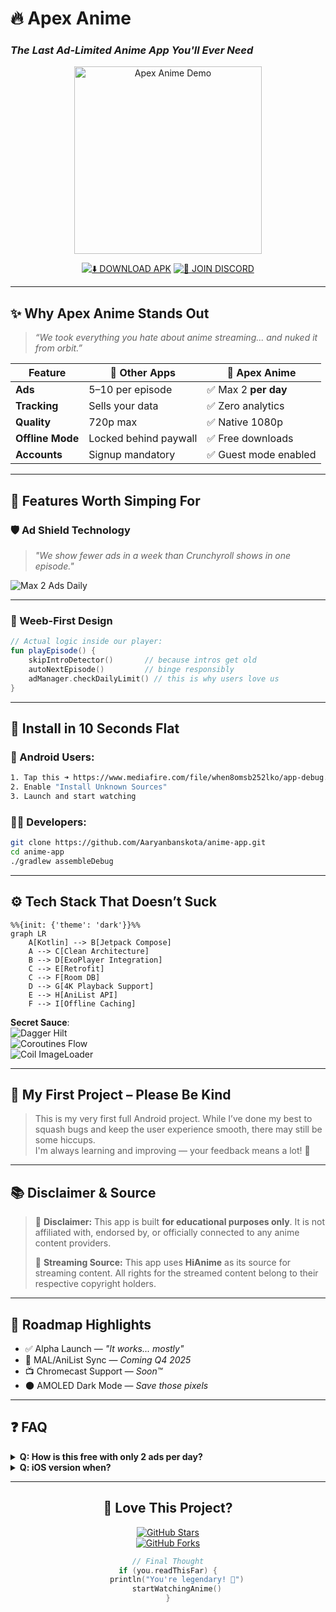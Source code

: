 # 🔥 Apex Anime  
### *The Last Ad-Limited Anime App You'll Ever Need*

<div align="center">
  <img src="https://media.giphy.com/media/v1.Y2lkPTc5MGI3NjExcDk0dGJ5Y2NtY3R4d2V5Z2R6Z2V6bnA1eWZ4NnR6dGJ5YzB6eWZ6byZlcD12MV9pbnRlcm5hbF9naWZfYnlfaWQmY3Q9Zw/3oKIPEqDGUULpEU0aQ/giphy.gif" width="300" alt="Apex Anime Demo">

[![⬇️ DOWNLOAD APK](https://img.shields.io/badge/GET_APK-HOT_PINK?style=for-the-badge&logo=android&logoColor=white)](https://www.mediafire.com/file/when8omsb252lko/app-debug.apk/file)
[![💬 JOIN DISCORD](https://img.shields.io/badge/DISCORD-JOIN_BLUE?style=for-the-badge&logo=discord)](https://discord.gg/your-invite-link)
</div>

---

## ✨ Why Apex Anime Stands Out

> _“We took everything you hate about anime streaming... and nuked it from orbit.”_

<div align="center">

| Feature         | 🧟 Other Apps        | 🥷 Apex Anime        |
|-----------------|----------------------|-----------------------|
| **Ads**         | 5–10 per episode     | ✅ Max 2 **per day**  |
| **Tracking**    | Sells your data      | ✅ Zero analytics     |
| **Quality**     | 720p max             | ✅ Native 1080p       |
| **Offline Mode**| Locked behind paywall| ✅ Free downloads     |
| **Accounts**    | Signup mandatory     | ✅ Guest mode enabled |

</div>

---

## 🚀 Features Worth Simping For

### 🛡️ Ad Shield Technology  
> _"We show fewer ads in a week than Crunchyroll shows in one episode."_

![Max 2 Ads Daily](https://img.shields.io/badge/MAX_2_ADS-DAILY-9cf?style=flat-square)

---

### 🌌 Weeb-First Design  
```kotlin
// Actual logic inside our player:
fun playEpisode() {
    skipIntroDetector()       // because intros get old
    autoNextEpisode()         // binge responsibly
    adManager.checkDailyLimit() // this is why users love us
}
```

---

## 📲 Install in 10 Seconds Flat

### 👤 Android Users:
```bash
1. Tap this ➜ https://www.mediafire.com/file/when8omsb252lko/app-debug.apk/file
2. Enable "Install Unknown Sources"
3. Launch and start watching
```

### 👨‍💻 Developers:
```bash
git clone https://github.com/Aaryanbanskota/anime-app.git
cd anime-app
./gradlew assembleDebug
```

---

## ⚙️ Tech Stack That Doesn’t Suck

```mermaid
%%{init: {'theme': 'dark'}}%%
graph LR
    A[Kotlin] --> B[Jetpack Compose]
    A --> C[Clean Architecture]
    B --> D[ExoPlayer Integration]
    C --> E[Retrofit]
    C --> F[Room DB]
    D --> G[4K Playback Support]
    E --> H[AniList API]
    F --> I[Offline Caching]
```

**Secret Sauce**:  
![Dagger Hilt](https://img.shields.io/badge/Dagger-Hilt-red)  
![Coroutines Flow](https://img.shields.io/badge/Coroutines-Flow-green)  
![Coil ImageLoader](https://img.shields.io/badge/Coil-ImageLoader-blue)

---

## 👶 My First Project – Please Be Kind

> This is my very first full Android project. While I’ve done my best to squash bugs and keep the user experience smooth, there may still be some hiccups.  
> I'm always learning and improving — your feedback means a lot! 🙏

---

## 📚 Disclaimer & Source

> 🚧 **Disclaimer:** This app is built **for educational purposes only**. It is not affiliated with, endorsed by, or officially connected to any anime content providers.  
>  
> 🔗 **Streaming Source:** This app uses **HiAnime** as its source for streaming content. All rights for the streamed content belong to their respective copyright holders.

---

## 🌟 Roadmap Highlights

- ✅ Alpha Launch — *"It works... mostly"*
- 🔄 MAL/AniList Sync — *Coming Q4 2025*
- 📺 Chromecast Support — *Soon™*
- 🌑 AMOLED Dark Mode — *Save those pixels*

---

## ❓ FAQ

<details>
<summary><b>Q: How is this free with only 2 ads per day?</b></summary>
<br>
A: Black magic. Also: smart caching + efficient servers = happy users.
</details>

<details>
<summary><b>Q: iOS version when?</b></summary>
<br>
A: When Apple chills about sideloading. Until then—Android emulator.
</details>

---

<div align="center">

## 💖 Love This Project?

[![GitHub Stars](https://img.shields.io/github/stars/Aaryanbanskota/anime-app?style=social)](https://github.com/Aaryanbanskota/anime-app/stargazers)  
[![GitHub Forks](https://img.shields.io/github/forks/Aaryanbanskota/anime-app?style=social)](https://github.com/Aaryanbanskota/anime-app/network)

```kotlin
// Final Thought
if (you.readThisFar) {
    println("You're legendary! 🎉")
    startWatchingAnime()
}
```

</div>
